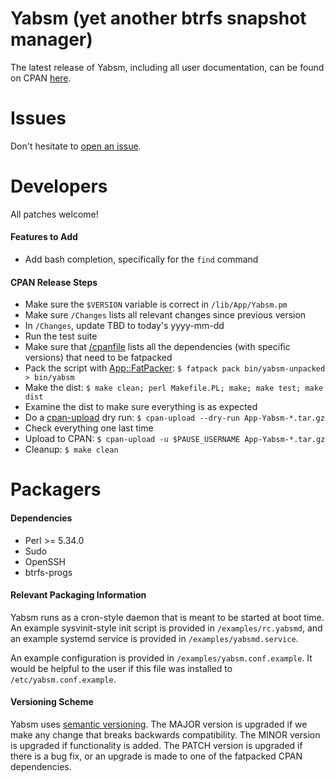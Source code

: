 # Yabsm (yet another btrfs snapshot manager)

The latest release of Yabsm, including all user documentation, can be found on CPAN [here](https://metacpan.org/dist/App-Yabsm/view/bin/yabsm).

# Issues

Don't hesitate to [open an issue](https://github.com/NicholasBHubbard/Yabsm/issues).

# Developers

All patches welcome!

#### Features to Add

- Add bash completion, specifically for the `find` command

#### CPAN Release Steps

- Make sure the `$VERSION` variable is correct in `/lib/App/Yabsm.pm`
- Make sure `/Changes` lists all relevant changes since previous version
- In `/Changes`, update TBD to today's yyyy-mm-dd
- Run the test suite
- Make sure that [/cpanfile](https://metacpan.org/dist/Module-CPANfile/view/lib/cpanfile.pod) lists all the dependencies (with specific versions) that need to be fatpacked
- Pack the script with [App::FatPacker](https://metacpan.org/pod/App::FatPacker): `$ fatpack pack bin/yabsm-unpacked > bin/yabsm`
- Make the dist: `$ make clean; perl Makefile.PL; make; make test; make dist`
- Examine the dist to make sure everything is as expected
- Do a [cpan-upload](https://metacpan.org/pod/CPAN::Uploader) dry run: `$ cpan-upload --dry-run App-Yabsm-*.tar.gz`
- Check everything one last time
- Upload to CPAN: `$ cpan-upload -u $PAUSE_USERNAME App-Yabsm-*.tar.gz`
- Cleanup: `$ make clean`

# Packagers

#### Dependencies

- Perl >= 5.34.0
- Sudo
- OpenSSH
- btrfs-progs

#### Relevant Packaging Information

Yabsm runs as a cron-style daemon that is meant to be started at boot time. An example sysvinit-style init script is provided in `/examples/rc.yabsmd`, and an example systemd service is provided in `/examples/yabsmd.service`.

An example configuration is provided in `/examples/yabsm.conf.example`. It would be helpful to the user if this file was installed to `/etc/yabsm.conf.example`.

#### Versioning Scheme

Yabsm uses [semantic versioning](https://semver.org/). The MAJOR version is upgraded if we make any change that breaks backwards compatibility. The MINOR version is upgraded if functionality is added. The PATCH version is upgraded if there is a bug fix, or an upgrade is made to one of the fatpacked CPAN dependencies.
